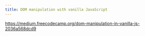 ```yaml
---
title: DOM manipulation with vanilla JavaScript
---
```


https://medium.freecodecamp.org/dom-manipulation-in-vanilla-js-2036a568dcd9
